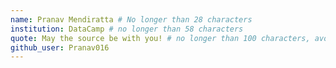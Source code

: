 ```yaml
---
name: Pranav Mendiratta # No longer than 28 characters
institution: DataCamp # no longer than 58 characters
quote: May the source be with you! # no longer than 100 characters, avoid using quotes(") to guarantee the format remains the same.
github_user: Pranav016
---
```

